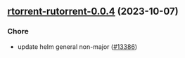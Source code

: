 

## [rtorrent-rutorrent-0.0.4](https://github.com/succelle/charts/compare/rtorrent-rutorrent-0.0.3...rtorrent-rutorrent-0.0.4) (2023-10-07)

### Chore

- update helm general non-major ([#13386](https://github.com/succelle/charts/issues/13386))
  
  